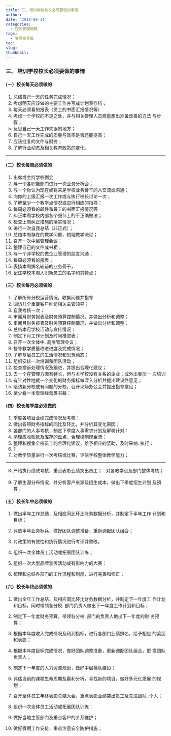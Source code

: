 ```yaml
---
title: 三、培训学校校长必须要做的事情
author: 
date: '2018-08-11'
categories:
  - 校长管理秘籍
tags:
  - 管理素养篇
toc: 
slug: 
thumbnail: 
---
```

### 三、 培训学校校长必须要做的事情 ###

#### (一）校长每天必须做的

1.  总结自己一天的任务完成情况；
2. 考虑明天应该做的主要工作并写成计划表存档；
3. 每天必须看的报表（员工的书面汇报情况等）
4. 考虑一个学校的不足之处，并与相关管理人员商量想出准备改善的方法 与步骤；
5. 反思自己一天工作失误的地方；
6. 自己一天工作完成的质量与效率是否还能提髙；
7. 应该批复的文件与财务；
8. 了解行业动态及相关教育政策的变化。

----------

#### (二）校长每周必须做的

1. 出席或主持学校例会
2. 与一个各职能部门进行一次业务分析会；
3. 与一个你认为现在或将来是学校业务骨干的人交流或沟通；
4. 向你的上级汇报一次工作或与执行校长讨论一次；
5. 了解至少一个教学点情况或进行相应的指导；
6. 每周必须看的邮件和員工的书面汇报情况等
7. 纠正本周学校内部各个细节上的不正确做法；
8. 检查上周纠正措施的落实情况；
9. 进行一次自我总结（非正式）；
10. 总结本周存在的教学问题，梳理教学流程；
11. 召开一次中层管理会议；
12. 整理自己的文件或书柜；
13. 与一个非学校的做企业管理的朋友沟通；
14. 每周必须看的报表；
15. 表扬本周排名较前的业务骨干，
16. 记住学校本周入职新员工的名字和其特点；

#### (三）校长每月必须做的

1. 了解所有分校运营情况，收集问题并指导
2. 回访几个重要客户拜访相关主管领导；
3. 自我考核一次；
4. 审阅月财务报表及财务預算控制情况，并做出分析和调整；
5. 审阅月财务报表及财务預算控制情况，并做出分析和调整；
6. 总结本月学校活动与宣传情况：
7. 制定下月工作计划及时间推进表；
8. 召开一次全体中. 高层管理会议；
9. 督导教学质量改进进度及完成情况；
10. 了解基层员工的生活情况和思想动态；
11. 组织安排一次培训和团队活动；
12. 检查投诉处理情况及跟进，并提出合理化建议；
13. 去一个在管理方面有特长，但与本学校没有关系的企业；或外出麥加一 次培训
14. 有针对性地就一个变化的财务指标做深入分析并提出建设性意见；
15. 暗访新分校或有问题的分校，召开现场办公会并提出指导意见；
16. 至少看一本管理经营类书藉：

#### (四）校长每季度必须做的

1.  季度各项目业绩完成情况及考核：
2.  做出各项財务指标的同比及环比，并分析其变化原因；
3.  各部门的人事考核，制定下季度人事需求计划及解聘计对：
4.  清理应收账款及库存的盘点，合理控制现金流；
5.  整理和搜集全校员工的合理化建议，给予相应的奖助，及时采纳. 执行：
6.  ?
7.  对教学质量进行一次考核或比赛，评估学校整体教学能力；

----------
8. 严格执行绩效考核，重点表彰业绩突出员工；
 . 对各教学点及部门整体考核； .
10. 了解生源分布情况，并分析客户来源及招生成本，做出下季度招生计划 及預算；

#### (五）校长年中必须做的

1.  做出半年工作总結，及相应同比环比財务数据分析，并制定下半年工作 计划和目标；

2.  评选半年业务标兵，做好团队调整准备，重新调配团队组合；

3.  对政策的有效性和执行情况进行考评并整改。

4.  组织一次全体员工活动或拓展团队训练；

5.  组织一次大型品牌宣传活动或有影响力的大赛：

6.  梳理和总结各部门的工作流程和制度，进行完善和修正；

#### (六）校长年终必须做的

1.  做出全年工作总结，及相应同比环比财务数据分析，并制定下一年度工 作计划和目标，同时带领各分校. 部门负责人做出下一年度工作计划和目标；

2.  制定下一年度财务预算，带领各分校. 部门的负责人做出下一年度的财 务预算；

3.  根据本年度收入完成情况及利润指标，进行各部门业绩排名，给予相应 的奖惩和表彰；

4.  根据本年度目标完成情况，做好团队调整准备，重新调配团队组合，更 换团队负责人；

5.  制定下一年度的人力资源规划，做好中层梯队建设；

6.  评估当前的课程生命周期及赢利分析，寻找新的项目，做好多元化发展 的规划；

7.  召开全体员工年终表彰总結大会，重点表彰业绩突出员工及先进团队.  个人；

8.  组织—次全体员工活动或拓展团队训练：

9.  做好当地主管部门及重点客户的关系維护；

10.  做好假期工作安排，重点注意安全防护措施；